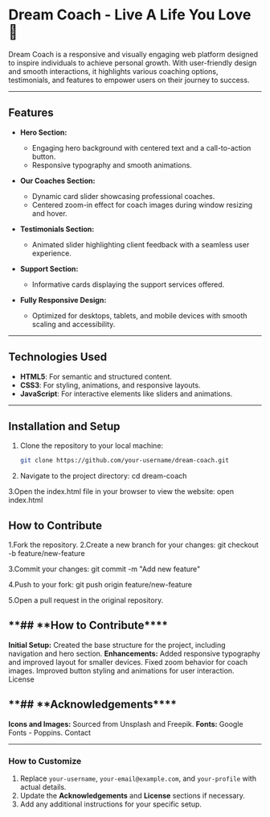 # Dream Coach - Live A Life You Love 🌟

Dream Coach is a responsive and visually engaging web platform designed to inspire individuals to achieve personal growth. With user-friendly design and smooth interactions, it highlights various coaching options, testimonials, and features to empower users on their journey to success.

---

## **Features**

- **Hero Section:**
  - Engaging hero background with centered text and a call-to-action button.
  - Responsive typography and smooth animations.
- **Our Coaches Section:**

  - Dynamic card slider showcasing professional coaches.
  - Centered zoom-in effect for coach images during window resizing and hover.

- **Testimonials Section:**

  - Animated slider highlighting client feedback with a seamless user experience.

- **Support Section:**

  - Informative cards displaying the support services offered.

- **Fully Responsive Design:**
  - Optimized for desktops, tablets, and mobile devices with smooth scaling and accessibility.

---

## **Technologies Used**

- **HTML5**: For semantic and structured content.
- **CSS3**: For styling, animations, and responsive layouts.
- **JavaScript**: For interactive elements like sliders and animations.

---

## **Installation and Setup**

1. Clone the repository to your local machine:

   ```bash
   git clone https://github.com/your-username/dream-coach.git

   ```

2. Navigate to the project directory:
   cd dream-coach

3.Open the index.html file in your browser to view the website:
open index.html

## **How to Contribute**

1.Fork the repository.
2.Create a new branch for your changes:
git checkout -b feature/new-feature

3.Commit your changes:
git commit -m "Add new feature"

4.Push to your fork:
git push origin feature/new-feature

5.Open a pull request in the original repository.

## **## **How to Contribute\*\*\*\*

**Initial Setup:**
Created the base structure for the project, including navigation and hero section.
**Enhancements:**
Added responsive typography and improved layout for smaller devices.
Fixed zoom behavior for coach images.
Improved button styling and animations for user interaction.
License

## **## **Acknowledgements\*\*\*\*

**Icons and Images:** Sourced from Unsplash and Freepik.
**Fonts:** Google Fonts - Poppins.
Contact

---

### **How to Customize**

1. Replace `your-username`, `your-email@example.com`, and `your-profile` with actual details.
2. Update the **Acknowledgements** and **License** sections if necessary.
3. Add any additional instructions for your specific setup.
